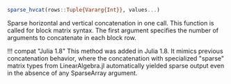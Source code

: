 ```julia
sparse_hvcat(rows::Tuple{Vararg{Int}}, values...)
```

Sparse horizontal and vertical concatenation in one call. This function is called for block matrix syntax. The first argument specifies the number of arguments to concatenate in each block row.

!!! compat "Julia 1.8"
    This method was added in Julia 1.8. It mimics previous concatenation behavior, where the concatenation with specialized "sparse" matrix types from LinearAlgebra.jl automatically yielded sparse output even in the absence of any SparseArray argument.

